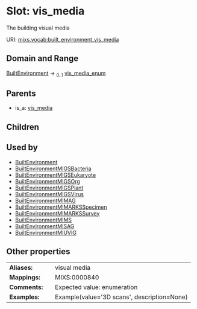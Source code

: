 
# Slot: vis_media


The building visual media

URI: [mixs.vocab:built_environment_vis_media](https://w3id.org/mixs/vocab/built_environment_vis_media)


## Domain and Range

[BuiltEnvironment](BuiltEnvironment.md) &#8594;  <sub>0..1</sub> [vis_media_enum](vis_media_enum.md)

## Parents

 *  is_a: [vis_media](vis_media.md)

## Children


## Used by

 * [BuiltEnvironment](BuiltEnvironment.md)
 * [BuiltEnvironmentMIGSBacteria](BuiltEnvironmentMIGSBacteria.md)
 * [BuiltEnvironmentMIGSEukaryote](BuiltEnvironmentMIGSEukaryote.md)
 * [BuiltEnvironmentMIGSOrg](BuiltEnvironmentMIGSOrg.md)
 * [BuiltEnvironmentMIGSPlant](BuiltEnvironmentMIGSPlant.md)
 * [BuiltEnvironmentMIGSVirus](BuiltEnvironmentMIGSVirus.md)
 * [BuiltEnvironmentMIMAG](BuiltEnvironmentMIMAG.md)
 * [BuiltEnvironmentMIMARKSSpecimen](BuiltEnvironmentMIMARKSSpecimen.md)
 * [BuiltEnvironmentMIMARKSSurvey](BuiltEnvironmentMIMARKSSurvey.md)
 * [BuiltEnvironmentMIMS](BuiltEnvironmentMIMS.md)
 * [BuiltEnvironmentMISAG](BuiltEnvironmentMISAG.md)
 * [BuiltEnvironmentMIUVIG](BuiltEnvironmentMIUVIG.md)

## Other properties

|  |  |  |
| --- | --- | --- |
| **Aliases:** | | visual media |
| **Mappings:** | | MIXS:0000840 |
| **Comments:** | | Expected value: enumeration |
| **Examples:** | | Example(value='3D scans', description=None) |

